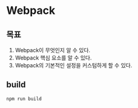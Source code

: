 # Webpack

## 목표

1. Webpack이 무엇인지 알 수 있다.
2. Webpack 핵심 요소를 알 수 있다.
3. Webpack의 기본적인 설정을 커스텀하게 할 수 있다.

## build

```
npm run build
```

